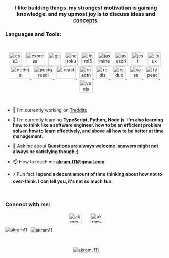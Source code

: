 

<h3 align="center">I like building things. my strongest motivation is gaining knowledge. and my upmost joy is to discuss ideas and concepts.</h3>

<h3 align="left">Languages and Tools:</h3>
&nbsp;

<p align="center">
    <a href="https://www.w3schools.com/css/" target="_blank">
        <img
            src="https://www.vectorlogo.zone/logos/netlifyapp_watercss/netlifyapp_watercss-official.svg"
            alt="css3"
            width="40"
            height="40"
        />
    </a>&nbsp;
    <a href="https://expressjs.com" target="_blank">
        <img
            src="https://www.vectorlogo.zone/logos/expressjs/expressjs-ar21.svg"
            alt="express"
            width="60"
            height="40"
        />
    </a>&nbsp;
    <a href="https://git-scm.com/" target="_blank">
        <img
            src="https://www.vectorlogo.zone/logos/git-scm/git-scm-icon.svg"
            alt="git"
            width="40"
            height="40"
        />
    </a>&nbsp;
    <a href="https://heroku.com" target="_blank">
        <img
            src="https://www.vectorlogo.zone/logos/heroku/heroku-icon.svg"
            alt="heroku"
            width="40"
            height="40"
        />
    </a>&nbsp;
    <a href="https://www.w3.org/html/" target="_blank">
        <img
            src="https://www.vectorlogo.zone/logos/w3_html5/w3_html5-icon.svg"
            alt="html5"
            width="40"
            height="40"
        />
    </a>&nbsp;
    <a href="https://jasmine.github.io/" target="_blank">
        <img
            src="https://www.vectorlogo.zone/logos/jasmine/jasmine-icon.svg"
            alt="jasmine"
            width="40"
            height="40"
        />
    </a>&nbsp;
    <a
        href="https://developer.mozilla.org/en-US/docs/Web/JavaScript"
        target="_blank"
    >
        <img
            src="https://upload.vectorlogo.zone/logos/javascript/images/239ec8a4-163e-4792-83b6-3f6d96911757.svg"
            alt="javascript"
            width="40"
            height="40"
        />
    </a>&nbsp;
    <a href="https://jestjs.io" target="_blank">
        <img
            src="https://www.vectorlogo.zone/logos/jestjsio/jestjsio-icon.svg"
            alt="jest"
            width="40"
            height="40"
        />
    </a>&nbsp;
    <a href="https://www.linux.org/" target="_blank">
        <img
            src="https://www.vectorlogo.zone/logos/linux/linux-icon.svg"
            alt="linux"
            width="40"
            height="40"
        />
    </a>&nbsp;
    <a href="https://nodejs.org" target="_blank">
        <img
            src="https://www.vectorlogo.zone/logos/nodejs/nodejs-ar21.svg"
            alt="nodejs"
            width="60"
            height="40"
        />
    </a>&nbsp;
    <a href="https://www.postgresql.org" target="_blank">
        <img
            src="https://www.vectorlogo.zone/logos/postgresql/postgresql-ar21.svg"
            alt="postgresql"
            width="60"
            height="40"
        />
    </a>&nbsp;
    <a href="https://reactjs.org/" target="_blank">
        <img
            src="https://www.vectorlogo.zone/logos/reactjs/reactjs-ar21.svg"
            alt="react"
            width="60"
            height="40"
        />
    </a>&nbsp;
    <a href="https://reactnative.dev/" target="_blank">
        <img
            src="https://reactnative.dev/img/header_logo.svg"
            alt="reactnative"
            width="40"
            height="40"
        />
    </a>&nbsp;
    <a href="https://redis.io" target="_blank">
        <img
            src="https://www.vectorlogo.zone/logos/redis/redis-icon.svg"
            alt="redis"
            width="40"
            height="40"
        />
    </a>&nbsp;
    <a href="https://redux.js.org" target="_blank">
        <img
            src="https://raw.githubusercontent.com/detain/svg-logos/780f25886640cef088af994181646db2f6b1a3f8/svg/redux.svg"
            alt="redux"
            width="40"
            height="40"
        />
    </a>&nbsp;
    <a href="https://sass-lang.com" target="_blank">
        <img
            src="https://www.vectorlogo.zone/logos/sass-lang/sass-lang-icon.svg"
            alt="sass"
            width="40"
            height="40"
        />
    </a>&nbsp;
    <a href="https://www.typescriptlang.org/" target="_blank">
        <img
            src="https://www.vectorlogo.zone/logos/typescriptlang/typescriptlang-icon.svg"
            alt="typescript"
            width="40"
            height="40"
        />
    </a>&nbsp;
    <a href="https://vuejs.org/" target="_blank">
        <img
            src="https://www.vectorlogo.zone/logos/vuejs/vuejs-icon.svg"
            alt="vuejs"
            width="40"
            height="40"
        />
    </a>
</p>
&nbsp;
&nbsp;
&nbsp;

- 🔭 I’m currently working on [Treddits](http://treddits.herokuapp.com/)

- 🌱 I’m currently learning **TypeScript, Python, Node.js. I'm also learning how to think like a software engineer. how to be an efficient problem solver, how to learn effectively, and above all how to be better at time management.**

- 💬 Ask me about **Questions are always welcome. answers might not always be satisfying though ;)**

- 📫 How to reach me **akram.f11@gmail.com**

- ⚡ Fun fact **I spend a decent amount of time thinking about how not to over-think. I can tell you, it's not so much fun.**

&nbsp;
&nbsp;
<h3 align="left">Connect with me:</h3>
<p align="center">
    <a href="https://twitter.com/akram_f11" target="blank"
        ><img
            align="center"
            src="https://cdn.jsdelivr.net/npm/simple-icons@3.0.1/icons/twitter.svg"
            alt="akram_f11"
            height="30"
            width="40"
    /></a>
    &nbsp;
    &nbsp;
    &nbsp;
    <a href="https://linkedin.com/in/akram-fa" target="blank"
        ><img
            align="center"
            src="https://cdn.jsdelivr.net/npm/simple-icons@3.0.1/icons/linkedin.svg"
            alt="akram-fa"
            height="30"
            width="40"
    /></a>
</p>

<span>
    <img
        align="left"
        src="https://github-readme-stats.vercel.app/api/top-langs?username=akram11&show_icons=true&locale=en&layout=compact"
        alt="akram11"
    />
</span>

<span>
    &nbsp;
    <img
        align="center"
        src="https://github-readme-stats.vercel.app/api?username=akram11&show_icons=true&locale=en"
        alt="akram11"
    />
</span>

   &nbsp;
   &nbsp;
   &nbsp;
   &nbsp;
            
<p align="center">
    <a href="https://twitter.com/akram_f11" target="blank"
        ><img
            src="https://img.shields.io/twitter/follow/akram_f11?logo=twitter&style=for-the-badge"
            alt="akram_f11"
    /></a>
</p>
